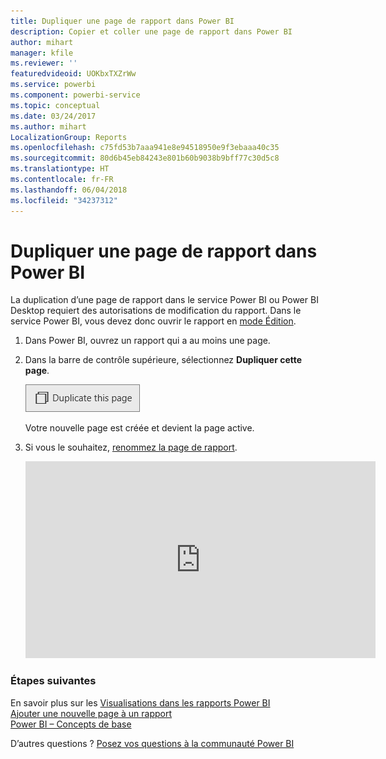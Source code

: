 ```yaml
---
title: Dupliquer une page de rapport dans Power BI
description: Copier et coller une page de rapport dans Power BI
author: mihart
manager: kfile
ms.reviewer: ''
featuredvideoid: UOKbxTXZrWw
ms.service: powerbi
ms.component: powerbi-service
ms.topic: conceptual
ms.date: 03/24/2017
ms.author: mihart
LocalizationGroup: Reports
ms.openlocfilehash: c75fd53b7aaa941e8e94518950e9f3ebaaa40c35
ms.sourcegitcommit: 80d6b45eb84243e801b60b9038b9bff77c30d5c8
ms.translationtype: HT
ms.contentlocale: fr-FR
ms.lasthandoff: 06/04/2018
ms.locfileid: "34237312"
---
```

# <a name="duplicate-a-report-page-in-power-bi"></a>Dupliquer une page de rapport dans Power BI
La duplication d’une page de rapport dans le service Power BI ou Power BI Desktop requiert des autorisations de modification du rapport. Dans le service Power BI, vous devez donc ouvrir le rapport en [mode Édition](service-reading-view-and-editing-view.md). 


1. Dans Power BI, ouvrez un rapport qui a au moins une page. 

2. Dans la barre de contrôle supérieure, sélectionnez **Dupliquer cette page**.
   
   ![](media/power-bi-report-copy-paste-page/pbi_duplicate_new.png)
   
   Votre nouvelle page est créée et devient la page active.
3. Si vous le souhaitez, [renommez la page de rapport](service-rename.md).
   
   <iframe width="560" height="315" src="https://www.youtube.com/embed/UOKbxTXZrWw?list=PL1N57mwBHtN0JFoKSR0n-tBkUJHeMP2cP" frameborder="0" allowfullscreen></iframe>

### <a name="next-steps"></a>Étapes suivantes
En savoir plus sur les [Visualisations dans les rapports Power BI](power-bi-report-visualizations.md)    
[Ajouter une nouvelle page à un rapport](power-bi-report-add-page.md)    
[Power BI – Concepts de base](service-basic-concepts.md)    

D’autres questions ? [Posez vos questions à la communauté Power BI](http://community.powerbi.com/)

